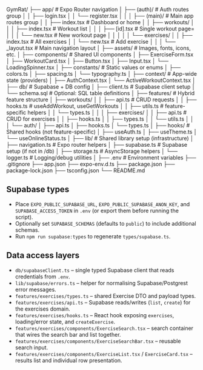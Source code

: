 GymRat/
├── app/                             # Expo Router navigation
│   ├── (auth)/                      # Auth routes group
│   │   ├── login.tsx
│   │   └── register.tsx
│   │
│   ├── (main)/                      # Main app routes group
│   │   ├── index.tsx                # Dashboard or home
│   │   ├── workouts/
│   │   │   ├── index.tsx            # Workout list
│   │   │   ├── [id].tsx             # Single workout page=
│   │   │   └── new.tsx              # New workout page
│   │   │
│   │   └── exercises/
│   │       ├── index.tsx            # All exercises
│   │       └── new.tsx              # Add exercise
│   │
│   └── _layout.tsx                  # Main navigation layout
│
├── assets/                          # Images, fonts, icons, etc.
│
├── components/                      # Shared UI components
│   ├── ExerciseForm.tsx
│   ├── WorkoutCard.tsx
│   ├── Button.tsx
│   ├── Input.tsx
│   └── LoadingSpinner.tsx
│
├── constants/                       # Static values or enums
│   ├── colors.ts
│   ├── spacing.ts
│   └── typography.ts
│
├── context/                         # App-wide state (providers)
│   ├── AuthContext.tsx
│   └── ActiveWorkoutContext.tsx
│
├── db/                              # Supabase + DB config
│   ├── client.ts                    # Supabase client setup
│   └── schema.sql                   # Optional: SQL table definitions
│
├── features/                        # Hybrid feature structure
│   ├── workouts/
│   │   ├── api.ts                   # CRUD requests
│   │   ├── hooks.ts                 # useAddWorkout, useGetWorkouts
│   │   ├── utils.ts                 # feature-specific helpers
│   │   └── types.ts
│   │
│   ├── exercises/
│   │   ├── api.ts                   # CRUD for exercises
│   │   ├── hooks.ts
│   │   ├── types.ts
│   │   └── utils.ts
│   │
│   └── auth/
│       ├── api.ts
│       ├── hooks.ts
│       └── types.ts
│
├── hooks/                           # Shared hooks (not feature-specific)
│   ├── useAuth.ts
│   ├── useTheme.ts
│   └── useOnlineStatus.ts
│
├── lib/                             # Shared library setup (infrastructure)
│   ├── navigation.ts                # Expo router helpers
│   ├── supabase.ts                  # Supabase setup (if not in /db)
│   ├── storage.ts                   # AsyncStorage helpers
│   └── logger.ts                    # Logging/debug utilities
│
├── .env                             # Environment variables
├── .gitignore
├── app.json
├── expo-env.d.ts
├── package.json
├── package-lock.json
├── tsconfig.json
└── README.md

## Supabase types

- Place `EXPO_PUBLIC_SUPABASE_URL`, `EXPO_PUBLIC_SUPABASE_ANON_KEY`, and `SUPABASE_ACCESS_TOKEN` in `.env` (or export them before running the script).
- Optionally set `SUPABASE_SCHEMAS` (defaults to `public`) to include additional schemas.
- Run `npm run supabase:types` to regenerate `types/supabase.ts`.

## Data access layers

- `db/supabaseClient.ts` – single typed Supabase client that reads credentials from `.env`.
- `lib/supabase/errors.ts` – helper for normalising Supabase/Postgrest error messages.
- `features/exercises/types.ts` – shared Exercise DTO and payload types.
- `features/exercises/api.ts` – Supabase reads/writes (`list`, `create`) for the exercises domain.
- `features/exercises/hooks.ts` – React hook exposing `exercises`, loading/error state, and `createExercise`.
- `features/exercises/components/ExerciseSearch.tsx` – search container that wires the search bar and list together.
- `features/exercises/components/ExerciseSearchBar.tsx` – reusable search input.
- `features/exercises/components/ExerciseList.tsx` / `ExerciseCard.tsx` – results list and individual row presentation.
